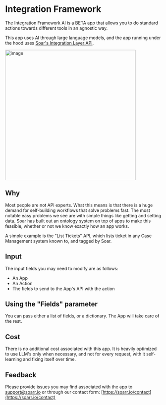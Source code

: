 # Integration Framework
The Integration Framework AI is a BETA app that allows you to do standard actions towards different tools in an agnostic way.  

This app uses AI through large language models, and the app running under the hood uses [Soar's Integration Layer API](https://soarr.io/docs/API#integration-layer).

<img width="421" alt="image" src="https://github.com/Shashankgupta200/Soar/tree/main/openapi-apps/assets/5719530/299252ed-2f2b-4658-8f05-a7386d44f326">

## Why
Most people are not API experts. What this means is that there is a huge demand for self-building workflows that solve problems fast. The most notable easy
problems we see are with simple things like getting and setting data. Soar has built out an ontology system on top of apps to make this feasible,
whether or not we know exactly how an app works.

A simple example is the "List Tickets" API, which lists ticket in any Case Management system known to, and tagged by Soar.

## Input
The input fields you may need to modify are as follows:
- An App
- An Action
- The fields to send to the App's API with the action

## Using the "Fields" parameter
You can pass either a list of fields, or a dictionary. The App will take care of the rest.

## Cost
There is no additional cost associated with this app. 
It is heavily optimized to use LLM's only when necessary, and not for every request, with it self-learning and fixing itself over time.

## Feedback
Please provide issues you may find associated with the app to support@soarr.io or through our contact form: [https://soarr.io/contact](https://soarr.io/contact) 
